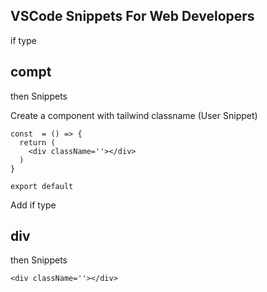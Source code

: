 ## VSCode Snippets For Web Developers


if type 
## compt
then Snippets 


Create a component with tailwind classname (User Snippet)

```
const  = () => {
  return (
    <div className=''></div>
  )
}

export default
```

Add
if type 
## div
then Snippets 

```
<div className=''></div>

```